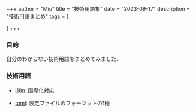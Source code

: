 +++
author = "Miu"
title = "技術用語集"
date = "2023-09-17"
description = "技術用語まとめ"
tags = [
    
]
+++
### 目的

自分のわからない技術用語をまとめてみました．

### 技術用語

- [i18n](https://developer.mozilla.org/ja/docs/Glossary/I18N): 国際化対応
<!-- - [タイムゾーン]() -->
- [toml](https://www.pan0rama-blog.com/post/what-is-toml-file/): 設定ファイルのフォーマットの1種